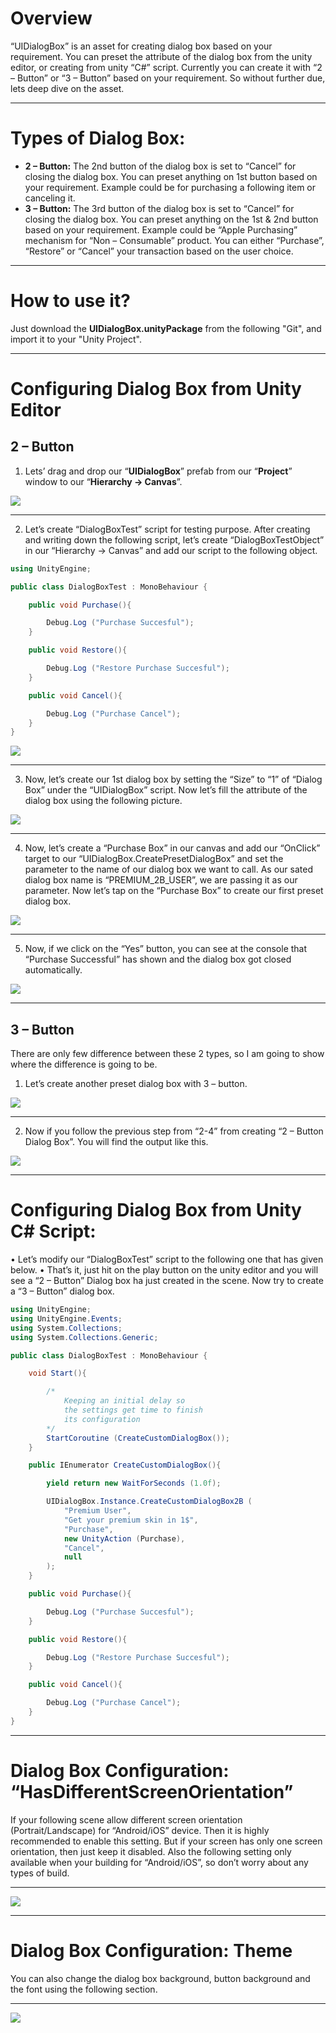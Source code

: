 # **Overview**
“UIDialogBox” is an asset for creating dialog box based on your requirement. You can preset the attribute of the dialog box from the unity editor, or creating from unity “C#” script. Currently you can create it with “2 – Button” or “3 – Button” based on your requirement. So without further due, lets deep dive on the asset.
***
# **Types of Dialog Box:**
* **2 – Button:** The 2nd button of the dialog box is set to “Cancel” for closing the dialog box. You can preset anything on 1st button based on your requirement. Example could be for purchasing a following item or canceling it.
* **3 – Button:** The 3rd button of the dialog box is set to “Cancel” for closing the dialog box. You can preset anything on the 1st & 2nd button based on your requirement. Example could be “Apple Purchasing” mechanism for “Non – Consumable” product. You can either “Purchase”, “Restore” or “Cancel” your transaction based on the user choice.
***
# **How to use it?**
Just download the **UIDialogBox.unityPackage** from the following "Git", and import it to your "Unity Project".

***
# Configuring Dialog Box from Unity Editor
## 2 – Button
1.	Lets’ drag and drop our “**UIDialogBox**” prefab from our “**Project**” window to our “**Hierarchy -> Canvas**”. 

![](https://github.com/tashfiq103/UIDialogBox---UnityPackage/blob/master/Screenshot/Step%20-%201.png)
***

2.	Let’s create “DialogBoxTest” script for testing purpose. After creating and writing down the following script, let’s create “DialogBoxTestObject” in our “Hierarchy -> Canvas” and add our script to the following object.

```C#
using UnityEngine;

public class DialogBoxTest : MonoBehaviour {

    public void Purchase(){

        Debug.Log ("Purchase Succesful");
    }

    public void Restore(){

        Debug.Log ("Restore Purchase Succesful");
    }

    public void Cancel(){

        Debug.Log ("Purchase Cancel");
    }
}
```
![](https://github.com/tashfiq103/UIDialogBox---UnityPackage/blob/master/Screenshot/Step%20-%202.png)
***
	
3.	Now, let’s create our 1st dialog box by setting the “Size” to “1” of “Dialog Box” under the “UIDialogBox” script. Now let’s fill the attribute of the dialog box using the following picture.

![](https://github.com/tashfiq103/UIDialogBox---UnityPackage/blob/master/Screenshot/Step%20-%203.png)
***

4.	Now, let’s create a “Purchase Box” in our canvas and add our “OnClick” target to our “UIDialogBox.CreatePresetDialogBox” and set the parameter to the name of our dialog box we want to call. As our sated dialog box name is “PREMIUM_2B_USER”, we are passing it as our parameter. Now let’s tap on the “Purchase Box” to create our first preset dialog box.

![](https://github.com/tashfiq103/UIDialogBox---UnityPackage/blob/master/Screenshot/Step%20-%204.png)
***

5.	Now, if we click on the “Yes” button, you can see at the console that “Purchase Successful” has shown and the dialog box got closed automatically.
 
![](https://github.com/tashfiq103/UIDialogBox---UnityPackage/blob/master/Screenshot/Step%20-%205.png)
***

## 3 – Button 
There are only few difference between these 2 types, so I am going to show where the difference is going to be.
1.	Let’s create another preset dialog box with 3 – button.

![](https://github.com/tashfiq103/UIDialogBox---UnityPackage/blob/master/Screenshot/Step%20-%206.png)
***
2.	Now if you follow the previous step from “2-4” from creating “2 – Button Dialog Box”. You will find the output like this.

![](https://github.com/tashfiq103/UIDialogBox---UnityPackage/blob/master/Screenshot/Step%20-%207.png)

***

# Configuring Dialog Box from Unity C# Script:
•	Let’s modify our “DialogBoxTest” script to the following one that has given below.
•	That’s it, just hit on the play button on the unity editor and you will see a “2 – Button” Dialog box ha just created in the scene. Now try to create a “3 – Button” dialog box.

```C#
using UnityEngine;
using UnityEngine.Events;
using System.Collections;
using System.Collections.Generic;

public class DialogBoxTest : MonoBehaviour {

    void Start(){

        /*
            Keeping an initial delay so 
            the settings get time to finish 
            its configuration
        */
        StartCoroutine (CreateCustomDialogBox());
    }

    public IEnumerator CreateCustomDialogBox(){

        yield return new WaitForSeconds (1.0f);

        UIDialogBox.Instance.CreateCustomDialogBox2B (
            "Premium User",
            "Get your premium skin in 1$",
            "Purchase",
            new UnityAction (Purchase),
            "Cancel",
            null
        );
    }

    public void Purchase(){

        Debug.Log ("Purchase Succesful");
    }

    public void Restore(){

        Debug.Log ("Restore Purchase Succesful");
    }

    public void Cancel(){

        Debug.Log ("Purchase Cancel");
    }
}
```
***

# **Dialog Box Configuration: “HasDifferentScreenOrientation”**
If your following scene allow different screen orientation (Portrait/Landscape) for “Android/iOS” device. Then it is highly recommended to enable this setting. But if your screen has only one screen orientation, then just keep it disabled. Also the following setting only available when your building for “Android/iOS”, so don’t worry about any types of build.
***
![](https://github.com/tashfiq103/UIDialogBox---UnityPackage/blob/master/Screenshot/Step%20-%208.png)

***

# **Dialog Box Configuration: Theme**
You can also change the dialog box background, button background and the font using the following section.
***
![](https://github.com/tashfiq103/UIDialogBox---UnityPackage/blob/master/Screenshot/Step%20-%209.png)




